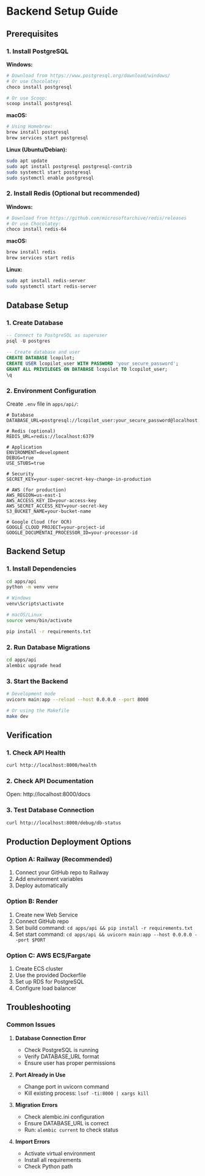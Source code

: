 # Backend Setup Guide

## Prerequisites

### 1. Install PostgreSQL
**Windows:**
```bash
# Download from https://www.postgresql.org/download/windows/
# Or use Chocolatey:
choco install postgresql

# Or use Scoop:
scoop install postgresql
```

**macOS:**
```bash
# Using Homebrew:
brew install postgresql
brew services start postgresql
```

**Linux (Ubuntu/Debian):**
```bash
sudo apt update
sudo apt install postgresql postgresql-contrib
sudo systemctl start postgresql
sudo systemctl enable postgresql
```

### 2. Install Redis (Optional but recommended)
**Windows:**
```bash
# Download from https://github.com/microsoftarchive/redis/releases
# Or use Chocolatey:
choco install redis-64
```

**macOS:**
```bash
brew install redis
brew services start redis
```

**Linux:**
```bash
sudo apt install redis-server
sudo systemctl start redis-server
```

## Database Setup

### 1. Create Database
```sql
-- Connect to PostgreSQL as superuser
psql -U postgres

-- Create database and user
CREATE DATABASE lcopilot;
CREATE USER lcopilot_user WITH PASSWORD 'your_secure_password';
GRANT ALL PRIVILEGES ON DATABASE lcopilot TO lcopilot_user;
\q
```

### 2. Environment Configuration
Create `.env` file in `apps/api/`:
```env
# Database
DATABASE_URL=postgresql://lcopilot_user:your_secure_password@localhost:5432/lcopilot

# Redis (optional)
REDIS_URL=redis://localhost:6379

# Application
ENVIRONMENT=development
DEBUG=true
USE_STUBS=true

# Security
SECRET_KEY=your-super-secret-key-change-in-production

# AWS (for production)
AWS_REGION=us-east-1
AWS_ACCESS_KEY_ID=your-access-key
AWS_SECRET_ACCESS_KEY=your-secret-key
S3_BUCKET_NAME=your-bucket-name

# Google Cloud (for OCR)
GOOGLE_CLOUD_PROJECT=your-project-id
GOOGLE_DOCUMENTAI_PROCESSOR_ID=your-processor-id
```

## Backend Setup

### 1. Install Dependencies
```bash
cd apps/api
python -m venv venv

# Windows
venv\Scripts\activate

# macOS/Linux
source venv/bin/activate

pip install -r requirements.txt
```

### 2. Run Database Migrations
```bash
cd apps/api
alembic upgrade head
```

### 3. Start the Backend
```bash
# Development mode
uvicorn main:app --reload --host 0.0.0.0 --port 8000

# Or using the Makefile
make dev
```

## Verification

### 1. Check API Health
```bash
curl http://localhost:8000/health
```

### 2. Check API Documentation
Open: http://localhost:8000/docs

### 3. Test Database Connection
```bash
curl http://localhost:8000/debug/db-status
```

## Production Deployment Options

### Option A: Railway (Recommended)
1. Connect your GitHub repo to Railway
2. Add environment variables
3. Deploy automatically

### Option B: Render
1. Create new Web Service
2. Connect GitHub repo
3. Set build command: `cd apps/api && pip install -r requirements.txt`
4. Set start command: `cd apps/api && uvicorn main:app --host 0.0.0.0 --port $PORT`

### Option C: AWS ECS/Fargate
1. Create ECS cluster
2. Use the provided Dockerfile
3. Set up RDS for PostgreSQL
4. Configure load balancer

## Troubleshooting

### Common Issues

1. **Database Connection Error**
   - Check PostgreSQL is running
   - Verify DATABASE_URL format
   - Ensure user has proper permissions

2. **Port Already in Use**
   - Change port in uvicorn command
   - Kill existing process: `lsof -ti:8000 | xargs kill`

3. **Migration Errors**
   - Check alembic.ini configuration
   - Ensure DATABASE_URL is correct
   - Run: `alembic current` to check status

4. **Import Errors**
   - Activate virtual environment
   - Install all requirements
   - Check Python path
